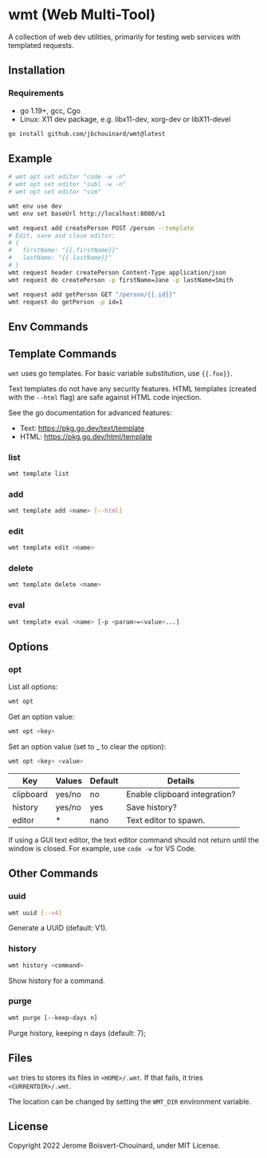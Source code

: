 # wmt (Web Multi-Tool)

A collection of web dev utilities, primarily for testing web services with templated requests.

## Installation

### Requirements
- go 1.19+, gcc, Cgo
- Linux: X11 dev package, e.g. libx11-dev, xorg-dev or libX11-devel

```sh
go install github.com/jbchouinard/wmt@latest
```

## Example
```sh
# wmt opt set editor "code -w -n"
# wmt opt set editor "subl -w -n" 
# wmt opt set editor "vim"

wmt env use dev
wmt env set baseUrl http://localhost:8080/v1

wmt request add createPerson POST /person --template
# Edit, save and close editor:
# {
#   firstName: "{{.firstName}}"
#   lastName: "{{.lastName}}"
# }
wmt request header createPerson Content-Type application/json
wmt request do createPerson -p firstName=Jane -p lastName=Smith

wmt request add getPerson GET "/person/{{.id}}"
wmt request do getPerson -p id=1
```

## Env Commands

## Template Commands

`wmt` uses go templates. For basic variable substitution, use `{{.foo}}`.

Text templates do not have any security features. HTML templates (created with the `--html` flag)
are safe against HTML code injection.

See the go documentation for advanced features:
- Text: https://pkg.go.dev/text/template
- HTML: https://pkg.go.dev/html/template

### list
```sh
wmt template list
```

### add
```sh
wmt template add <name> [--html]
```

### edit
```sh
wmt template edit <name>
```

### delete
```sh
wmt template delete <name>
```

### eval
```sh
wmt template eval <name> [-p <param>=<value>...]
```

## Options

### opt

List all options:
```sh
wmt opt
```

Get an option value:
```sh
wmt opt <key>
```

Set an option value (set to _ to clear the option):
```sh
wmt opt <key> <value>
```

| Key       | Values | Default | Details                       |
------------|--------|---------|-------------------------------|
| clipboard | yes/no | no      | Enable clipboard integration? |
| history   | yes/no | yes     | Save history?                 |
| editor    | *      | nano    | Text editor to spawn.         |

If using a GUI text editor, the text editor command should not return until
the window is closed. For example, use `code -w` for VS Code.

## Other Commands

### uuid
```sh
wmt uuid [--v4]
```

Generate a UUID (default: V1).


### history
```sh
wmt history <command>
```

Show history for a command.

### purge
```sh
wmt purge [--keep-days n]
```
Purge history, keeping n days (default: 7);

## Files

`wmt` tries to stores its files in `<HOME>/.wmt`. If that fails, it tries `<CURRENTDIR>/.wmt`.

The location can be changed by setting the `WMT_DIR` environment variable.

## License

Copyright 2022 Jerome Boisvert-Chouinard, under MIT License.
